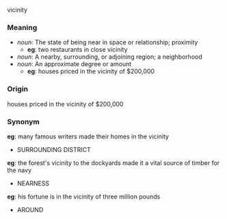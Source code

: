 vicinity
### Meaning
+ _noun_: The state of being near in space or relationship; proximity
    + __eg__: two restaurants in close vicinity
+ _noun_: A nearby, surrounding, or adjoining region; a neighborhood
+ _noun_: An approximate degree or amount
    + __eg__: houses priced in the vicinity of $200,000

### Origin

houses priced in the vicinity of $200,000

### Synonym

__eg__: many famous writers made their homes in the vicinity

+ SURROUNDING DISTRICT

__eg__: the forest's vicinity to the dockyards made it a vital source of timber for the navy

+ NEARNESS

__eg__: his fortune is in the vicinity of three million pounds

+ AROUND



